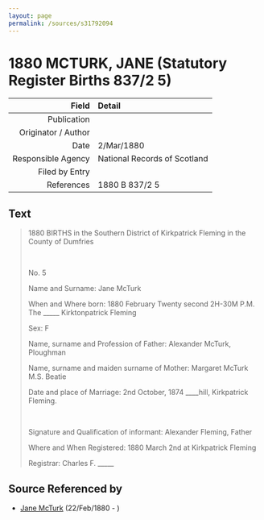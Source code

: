 ```yaml
---
layout: page
permalink: /sources/s31792094
---
```


# 1880 MCTURK, JANE (Statutory Register Births 837/2 5)

Field | Detail
---:|:---
Publication | 
Originator / Author | 
Date | 2/Mar/1880
Responsible Agency | National Records of Scotland
Filed by Entry | 
References | 1880 B 837/2 5

## Text

> 1880 BIRTHS in the Southern District of Kirkpatrick Fleming in the County of Dumfries
>
> <br/>
>
> No. 5
>
> Name and Surname: Jane McTurk
>
> When and Where born: 1880 February Twenty second 2H-30M P.M. The _____ Kirktonpatrick Fleming
>
> Sex: F
>
> Name, surname and Profession of Father: Alexander McTurk, Ploughman
>
> Name, surname and maiden surname of Mother: Margaret McTurk M.S. Beatie
>
> Date and place of Marriage: 2nd October, 1874 ____hill, Kirkpatrick Fleming.
>
> <br/>
>
> Signature and Qualification of informant: Alexander Fleming, Father
>
> Where and When Registered: 1880 March 2nd at Kirkpatrick Fleming
>
> Registrar: Charles F. _____
>

## Source Referenced by

* [Jane McTurk](../people/@18380667@-jane-mcturk-b1880-2-22-d.md) (22/Feb/1880 - )
